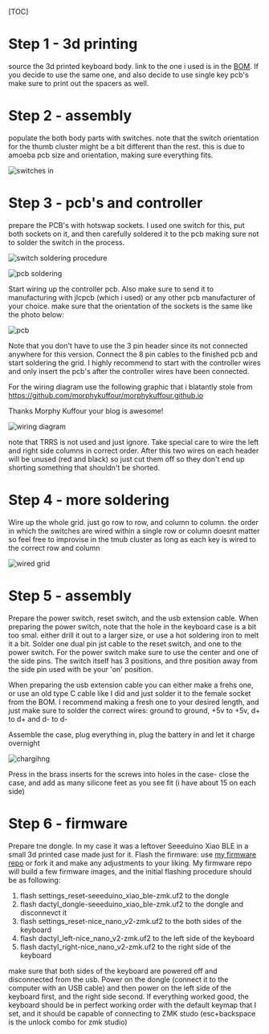 [TOC]



# Step 1 - 3d printing

source the 3d printed keyboard body. link to the one i used is in the [BOM](./BOM.md). If you decide to use the same one, and also decide to use single key pcb's make sure to print out the spacers as well. 

# Step 2 - assembly

populate the both body parts with switches. note that the switch orientation for the thumb cluster might be a bit different than the rest. this is due to amoeba pcb size and orientation, making sure everything fits.

![switches in](media/switches_in.jpg)

# Step 3 - pcb's and controller

prepare the PCB's with hotswap sockets. I used one switch for this, put both sockets on it, and then carefully soldered it to the pcb making sure not to solder the switch in the process.

![switch soldering procedure](media/amoeba3.jpg)

![pcb soldering](media/amoeba2.jpg)

Start wiring up the controller pcb. Also make sure to send it to manufacturing with jlcpcb (which i used) or any other pcb manufacturer of your choice. make sure that the orientation of the sockets is the same like the photo below:

![pcb](media/controller_pcb.jpg)

Note that you don't have to use the 3 pin header since its not connected anywhere for this version. Connect the 8 pin cables to the finished pcb and start soldering the grid. I highly recommend to start with the controller wires and only insert the pcb's after the controller wires have been connected. 

For the wiring diagram use the following graphic that i blatantly stole from https://github.com/morphykuffour/morphykuffour.github.io

Thanks Morphy Kuffour your blog is awesome!

![wiring diagram](https://raw.githubusercontent.com/morphykuffour/morphykuffour.github.io/refs/heads/main/images/Wiring-Diagram-1.svg)

note that TRRS is not used and just ignore. Take special care to wire the left and right side columns in correct order. After this two wires on each header will be unused (red and black) so just cut them off so they don't end up shorting something that shouldn't be shorted.

# Step 4 - more soldering

Wire up the whole grid. just go row to row, and column to column. the order in which the switches are wired within a single row or column doesnt matter so feel free to improvise in the tmub cluster as long as each key is wired to the correct row and column

![wired grid](media/wired.jpg)

# Step 5 - assembly

Prepare the power switch, reset switch, and the usb extension cable. When preparing the power switch, note that the hole in the keyboard case is a bit too smal. either drill it out to a larger size, or use a hot soldering iron to melt it a bit. Solder one dual pin jst cable to the reset switch, and one to the power switch. For the power switch make sure to use the center and one of the side pins. The switch itself has 3 positions, and thre position away from the side  pin used with be your 'on' position.

When preparing the usb extension cable you can either make a frehs one, or use an old type C cable like I did and just solder it to the female socket from the BOM. I recommend making a fresh one to your desired length, and just make sure to solder the correct wires: ground to ground, +5v to +5v, d+ to d+ and d- to d- 

Assemble the case, plug everything in, plug the battery in and let it charge overnight

![chargihng](media/charging.jpg)

Press in the brass inserts for the screws into holes in the case- close the case, and add as many silicone feet as you see fit (i have about 15 on each side)

# Step 6 - firmware

Prepare tne dongle. In my case it was a leftover Seeeduino Xiao BLE in a small 3d printed case made just for it. Flash the firmware: use [my firmware repo](https://github.com/adaryorg/zmk_dactyl) or  fork it and make any adjustments to your liking. My firmware repo will build a few firmware images, and the initial flashing procedure should be as following:

1. flash settings_reset-seeeduino_xiao_ble-zmk.uf2 to the dongle
2. flash dactyl_dongle-seeeduino_xiao_ble-zmk.uf2 to the dongle and disconnevct it
3. flash settings_reset-nice_nano_v2-zmk.uf2 to the both sides of the keyboard
4. flash dactyl_left-nice_nano_v2-zmk.uf2 to the left side of the keyboard
5. flash dactyl_right-nice_nano_v2-zmk.uf2 to the right side of the keyboard

make sure that both sides of the keyboard are powered off and disconnected from the usb. Power on the dongle (connect it to the computer with an USB cable)  and then power on the left side of the keyboard first, and the right side second. If everything worked good, the keyboard should be in perfect working order with the default keymap that I set, and it should be capable of connecting to ZMK studo (esc+backspace is the unlock combo for zmk studio)